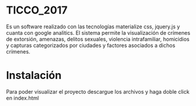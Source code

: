 # TICCO_2017 
Es un software realizado con las tecnologías materialize css, jquery.js y cuanta con google analitics. El sistema permite la visualización de crímenes de extorsión, amenazas, delitos sexuales, violencia intrafamiliar, homicidios y capturas categorizados por ciudades y factores asociados a dichos crímenes.

# Instalación
Para poder visualizar el proyecto descargue los archivos y haga doble click en index.html
